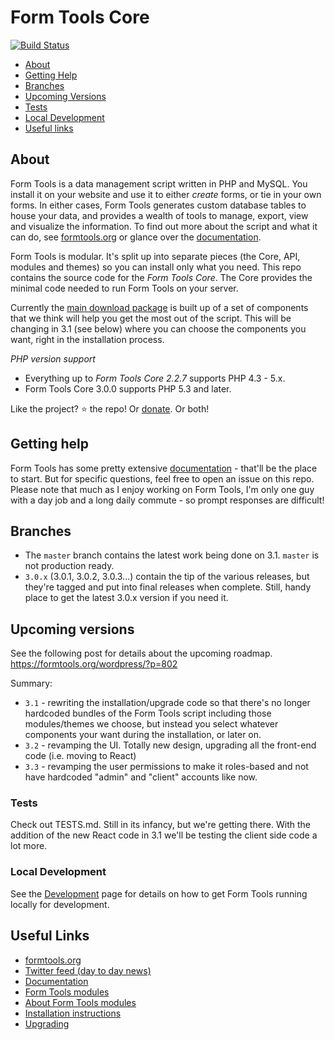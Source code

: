 # Form Tools Core

[![Build Status](https://travis-ci.org/formtools/core.svg?branch=master)](https://travis-ci.org/formtools/core)

- [About](#about)
- [Getting Help](#help)
- [Branches](#branches)
- [Upcoming Versions](#upcoming)
- [Tests](#tests)
- [Local Development](#development)
- [Useful links](#links)


<a name="about"></a>
## About 

Form Tools is a data management script written in PHP and MySQL. You install it on your website and use it to either _create_ forms, or tie in your own forms. In either cases, Form Tools generates custom database tables to house your data, and provides a wealth of tools to manage, export, view and visualize the information. To find out more about the script and what it can do, see [formtools.org](https://formtools.org) or glance over the [documentation](https://docs.formtools.org).

Form Tools is modular. It's split up into separate pieces (the Core, API, modules and themes) so you can install only what you need. This repo contains the source code for the _Form Tools Core_. The Core provides the minimal code needed to run Form Tools on your server.

Currently the [main download package](https://formtools.org/download/) is built up of a set of components that we think will help you get the most out of the script. This will be changing in 3.1 (see below) where you can choose the components you want, right in the installation process.

*PHP version support*

- Everything up to *Form Tools Core 2.2.7* supports PHP 4.3 - 5.x.
- Form Tools Core 3.0.0 supports PHP 5.3 and later.

Like the project? :star: the repo! Or [donate](https://formtools.org/donate/). Or both! 


<a name="help"></a>
## Getting help

Form Tools has some pretty extensive [documentation](https://docs.formtools.org) - that'll be the place to start. But for specific questions, feel free to open an issue on this repo. Please note that much as I enjoy working on Form Tools, I'm only one guy with a day job and a long daily commute - so prompt responses are difficult!


<a name="branches"></a>
## Branches 

- The `master` branch contains the latest work being done on 3.1. `master` is not production ready.
- `3.0.x` (3.0.1, 3.0.2, 3.0.3...) contain the tip of the various releases, but they're tagged and put into final
releases when complete. Still, handy place to get the latest 3.0.x version if you need it. 


<a name="upcoming"></a>
## Upcoming versions

See the following post for details about the upcoming roadmap.
https://formtools.org/wordpress/?p=802

Summary:

- `3.1` - rewriting the installation/upgrade code so that there's no longer hardcoded bundles of the Form Tools script
including those modules/themes we choose, but instead you select whatever components your want during the installation, 
or later on. 
- `3.2` - revamping the UI. Totally new design, upgrading all the front-end code (i.e. moving to React)
- `3.3` - revamping the user permissions to make it roles-based and not have hardcoded "admin" and "client" accounts like
now.


<a href="tests"></a>
### Tests

Check out TESTS.md. Still in its infancy, but we're getting there. With the addition of the new React code in 3.1 we'll be testing the client side code a lot more. 


<a href="development"></a>
### Local Development

See the [Development](DEVELOPMENT.md) page for details on how to get Form Tools running locally for development.


<a name="links"></a>
## Useful Links

- [formtools.org](https://formtools.org/)
- [Twitter feed (day to day news)](https://twitter.com/formtools/)
- [Documentation](https://docs.formtools.org)
- [Form Tools modules](https://modules.formtools.org/)
- [About Form Tools modules](https://docs.formtools.org/userdoc/modules/) 
- [Installation instructions](https://docs.formtools.org/userdoc/modules/installing/)
- [Upgrading](https://docs.formtools.org/userdoc/modules/upgrading/)
